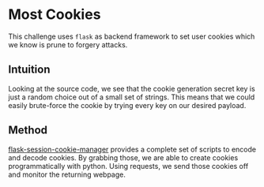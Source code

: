 # Most Cookies
This challenge uses `flask` as backend framework to set user cookies which we know is prune to forgery attacks.
## Intuition
Looking at the source code, we see that the cookie generation secret key is just a random choice out of a small set of strings. This means that we could easily brute-force the cookie by trying every key on our desired payload.
## Method
[flask-session-cookie-manager](https://github.com/noraj/flask-session-cookie-manager) provides a complete set of scripts to encode and decode cookies. By grabbing those, we are able to create cookies programmatically with python. Using requests, we send those cookies off and monitor the returning webpage.